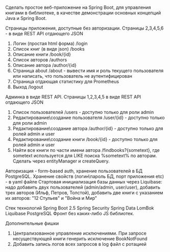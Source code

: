 Сделать простое веб-приложение на Spring Boot, для управления книгами в библиотеке, в качестве демонстрации основных
концепций Java и Spring Boot.

Страницы приложения, доступные без авторизации. Страницы 2,3,4,5,6 - в виде REST API отдающего JSON

1. Логин (простая html форма) /login
2. Список книг (в виде json) /books
3. Описание книги /book/{id}
4. Список авторов /authors
5. Описание автора /author/{id}
6. Страница about /about - вывести имя и роль текущего пользователя или написать, что пользователь не аутентифицирован
7. Страница отдающая статистику для Prometheus
8. Выход /logout

Админка в виде REST API. Страницы 1,2,3,4,5 в виде REST API отдающего JSON

1. Список пользователей /users - доступно только для роли admin
2. Редактирование\создание пользователя /user/{id} - доступно только для роли admin
3. Редактирование\создание автора /author/{id} - доступно только для ролей admin и user
4. Редактирование\создание книги /book/{id} - доступно только для ролей admin и user
5. Найти все книги по части имени автора /findbooks?{sometext}, где sometext используется для LIKE поиска %sometext% по
   авторам. Сделать через entityManager и createQuery.

Авторизация - form-based auth, хранение пользователей в БД PostgreSQL.
Хранение свойств (логин\пароль БД, порт приложения etc) - в yaml файле
Стартовая инициализация базы данных через Liquibase: надо добавить двух пользователей (admin/admin, user/user), добавить
трех авторов (Ильф, Петров, Толстой), добавить две книги с указанием их авторов: "12 Стульев" и "Война и Мир"

Стек технологий
Spring Boot 2.5
Spring Security
Spring Data
LomBok
Liquibase
PostgreSQL
Фронт без каких-либо JS библиотек.

Дополнительные фишки

1. Централизованное управление исключениями. При запросе несуществующей книги генерить исключение BookNotFound
2. Добавить запись логов всех запросов в log файл с ротацией
